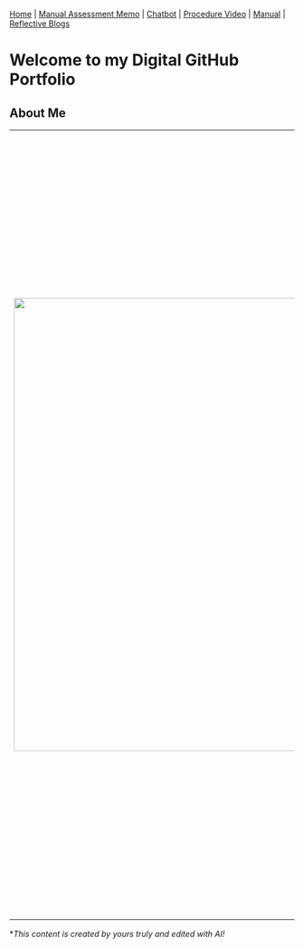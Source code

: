 [Home](index.md) | [Manual Assessment Memo](manual_assessment_memo.md) | [Chatbot](chatbot.md) | [Procedure Video](procedure_video.md) | [Manual](manual.md) | [Reflective Blogs](reflective_blogs.md) 

# Welcome to my Digital GitHub Portfolio 

## About Me 
<table>
  <tr>
    <td><img src="https://i0.wp.com/mariahtmartin.com/wp-content/uploads/2024/04/IMG_3084-scaled.jpg?resize=1152%2C1536&ssl=1" width="800"></td>
    <td>Hey there, I'm Mariah! 👋 Welcome to my corner of GitHub, where I explore the intersection of technical communication, open-source collaboration, and innovative technology.

As a technical communications student, I thrive on making complex ideas accessible through clear, structured, and engaging content. I love working with:

- Markdown & blogging – Sharing insights and tutorials on ENC4265
- Open-source contributions – Collaborating on projects that make an impact
- Tech & AI – Exploring the latest advancements and integrating them into my work

Whether I'm crafting user-friendly documentation, fine-tuning backend logic, or designing intuitive front-end experiences, I’m always eager to take on new challenges and learn something new.

📬 Let’s Connect! Have a question or want to collaborate? Feel free to reach out via [GitHub](https://github.com/maroomartin) or [LinkedIn](https://www.linkedin.com/in/mariahtmartin/).</td>
  </tr>
</table>

**This content is created by yours truly and edited with AI!*
